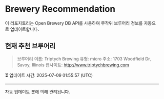 # Brewery Recommendation

이 리포지토리는 Open Brewery DB API를 사용하여 무작위 브루어리 정보를 자동으로 업데이트합니다.

## 현재 추천 브루어리
> 브루어리 이름: Triptych Brewing
유형: micro
주소: 1703 Woodfield Dr, Savoy, Illinois
웹사이트: http://www.triptychbrewing.com

⏳ 업데이트 시간: 2025-07-09 01:55:57 (UTC)

---
자동 업데이트 봇에 의해 관리됩니다.